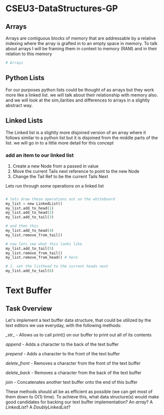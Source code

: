 # CSEU3-DataStructures-GP

## Arrays
Arrays are contiguous blocks of memory that are addressable by a relative indexing where the array is grafted in to an empty space in memory. To talk about arrays I will be framing them in context to memory (RAM) and in their relation to this memory
```Python
# Arrays

```

## Python Lists
For our purposes python lists could be thought of as arrays but they work more like a linked list. we will talk about their relationship with memory also. and we will look at the sim,ilarities and differences to arrays in a slightly abstract way.

## Linked Lists
The Linked list is a slightly more disjoined version of an array where it follows similar to a python list but it is disjoined from the middle parts of the list. we will go in to a little more detail for this concept

### add an item to our linked list
1. Create a new Node from a passed in value
2. Move the current Tails next reference to point to the new Node
3. Change the Tail Ref to be the current Tails Next




Lets run through some operations on a linked list

```Python

# lets draw these operations out on the whiteboard
my_list = new LinkedList()
my_list.add_to_head(1)
my_list.add_to_head(2)
my_list.add_to_tail(3)

# and then this
my_list.add_to_head(4)
my_list.remove_from_tail()

# now lets see what this looks like
my_list.add_to_tail(5)
my_list.remove_from_tail() 
my_list.remove_from_head() # here

# 1. set the listhead to the current heads next
my_list.add_to_tail(6)

```
# Text Buffer
## Task Overview
Let's implement a text buffer data structure, that could be utilized by the text editors we use everyday, with the following methods:

*\__str__* - Allows us to call print() on our buffer to print out all of its contents

*append* - Adds a character to the back of the text buffer

*prepend* - Adds a character to the front of the text buffer

*delete_front* - Removes a character from the front of the text buffer

*delete_back* - Removes a character from the back of the text buffer

*join* - Concatenates another text buffer onto the end of this buffer


These methods should all be as efficient as possible (we can get most of them down to O(1) time). To achieve this, what data structure(s) would make good candidates for backing our text buffer implementation? An *array*? A *LinkedList*? A *DoublyLinkedList*?


